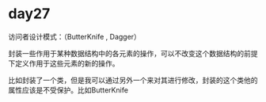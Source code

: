 # day27

访问者设计模式：（ButterKnife , Dagger）

封装一些作用于某种数据结构中的各元素的操作，可以不改变这个数据结构的前提下定义作用于这些元素的新的操作。

比如封装了一个类，但是我可以通过另外一个来对其进行修改，封装的这个类他的属性应该是不受保护。比如ButterKnife 